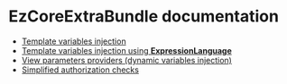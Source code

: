 # EzCoreExtraBundle documentation

- [Template variables injection](template_variables_injection.md)
- [Template variables injection using **ExpressionLanguage**](view_parameters_expressions.md)
- [View parameters providers (dynamic variables injection)](view_parameters_providers.md)
- [Simplified authorization checks](simplified_auth_checks.md)